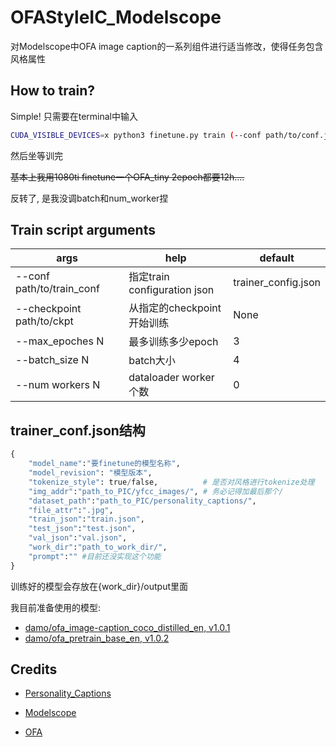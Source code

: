 # OFAStyleIC_Modelscope
对Modelscope中OFA image caption的一系列组件进行适当修改，使得任务包含风格属性

## How to train?
Simple! 只需要在terminal中输入

```sh
CUDA_VISIBLE_DEVICES=x python3 finetune.py train (--conf path/to/conf.json)
```

然后坐等训完

~~基本上我用1080ti finetune一个OFA_tiny 2epoch都要12h....~~

反转了, 是我没调batch和num_worker捏

## Train script arguments
|args|help|default|
|----|----|-------|
|--conf path/to/train_conf|指定train configuration json|trainer_config.json|
|--checkpoint path/to/ckpt|从指定的checkpoint开始训练|None|
|--max_epoches N          |最多训练多少epoch|3|
|--batch_size N           |batch大小|4|
|--num workers N          |dataloader worker个数|0|

## trainer_conf.json结构
```py
{
    "model_name":"要finetune的模型名称",
    "model_revision": "模型版本",
    "tokenize_style": true/false,          # 是否对风格进行tokenize处理
    "img_addr":"path_to_PIC/yfcc_images/", # 务必记得加最后那个/
    "dataset_path":"path_to_PIC/personality_captions/",
    "file_attr":".jpg",
    "train_json":"train.json",
    "test_json":"test.json",
    "val_json":"val.json",
    "work_dir":"path_to_work_dir/",
    "prompt":"" #目前还没实现这个功能
}
```
训练好的模型会存放在{work_dir}/output里面

我目前准备使用的模型:
- [damo/ofa_image-caption_coco_distilled_en, v1.0.1](https://modelscope.cn/models/damo/ofa_image-caption_coco_distilled_en/summary)
- [damo/ofa_pretrain_base_en, v1.0.2](https://modelscope.cn/models/damo/ofa_pretrain_base_en/summary)



## Credits
- [Personality_Captions](https://openaccess.thecvf.com/content_CVPR_2019/html/Shuster_Engaging_Image_Captioning_via_Personality_CVPR_2019_paper.html)

- [Modelscope](https://modelscope.cn)

- [OFA](https://github.com/OFA-Sys/OFA)
